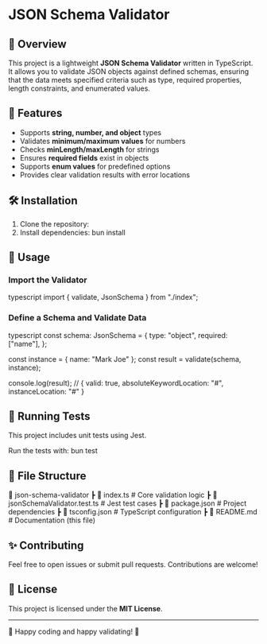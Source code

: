 # JSON Schema Validator

## 📌 Overview
This project is a lightweight **JSON Schema Validator** written in TypeScript. It allows you to validate JSON objects against defined schemas, ensuring that the data meets specified criteria such as type, required properties, length constraints, and enumerated values.

## 🚀 Features
- Supports **string, number, and object** types
- Validates **minimum/maximum values** for numbers
- Checks **minLength/maxLength** for strings
- Ensures **required fields** exist in objects
- Supports **enum values** for predefined options
- Provides clear validation results with error locations

## 🛠️ Installation
1. Clone the repository:
2. Install dependencies:
   bun install
   
## 📌 Usage
### Import the Validator
typescript
import { validate, JsonSchema } from "./index";
### Define a Schema and Validate Data
typescript
const schema: JsonSchema = {
    type: "object",
    required: ["name"],
};

const instance = { name: "Mark Joe" };
const result = validate(schema, instance);

console.log(result); // { valid: true, absoluteKeywordLocation: "#", instanceLocation: "#" }
## 🧪 Running Tests
This project includes unit tests using Jest.

Run the tests with:
bun test

## 📄 File Structure
📂 json-schema-validator
 ┣ 📜 index.ts       # Core validation logic
 ┣ 📜 jsonSchemaValidator.test.ts  # Jest test cases
 ┣ 📜 package.json   # Project dependencies
 ┣ 📜 tsconfig.json  # TypeScript configuration
 ┣ 📜 README.md      # Documentation (this file)

## ✨ Contributing
Feel free to open issues or submit pull requests. Contributions are welcome!

## 📜 License
This project is licensed under the **MIT License**.

---
🚀 Happy coding and happy validating! 🎯
   
